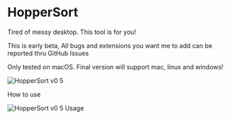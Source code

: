 # HopperSort
Tired of messy desktop. This tool is for you!

This is early beta, All bugs and extensions you want me to add can be reported thru GitHub Issues

Only tested on macOS. Final version will support mac, linux and windows!

![HopperSort v0 5](https://github.com/kjutzn/HopperSort/assets/130908680/601a7fd7-4694-4762-bbfb-4800de55cff5)

How to use

![HopperSort v0 5 Usage](https://github.com/kjutzn/HopperSort/assets/130908680/6bb63f4a-a68c-4983-a3dc-2819f1f3a948)
